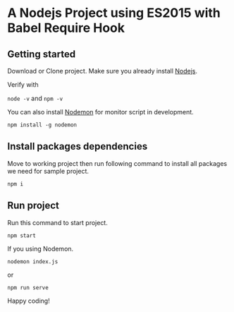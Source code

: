 # A Nodejs Project using ES2015 with Babel Require Hook

## Getting started
Download or Clone project.
Make sure you already install [Nodejs](https://nodejs.org/en/download/).

Verify with

`node -v` and `npm -v`

You can also install [Nodemon](https://www.npmjs.com/package/nodemon) for monitor script in development.

`npm install -g nodemon`

## Install packages dependencies

Move to working project then run following command to install all packages we need for sample project.

`npm i`

## Run project

Run this command to start project.

`npm start`

If you using Nodemon.

`nodemon index.js`

or

`npm run serve`

Happy coding!
